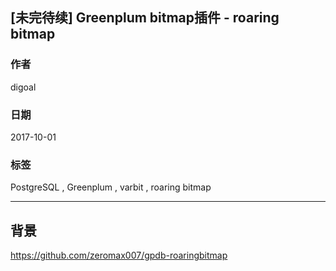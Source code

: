 ## [未完待续] Greenplum bitmap插件 - roaring bitmap
    
### 作者    
digoal    
    
### 日期    
2017-10-01    
    
### 标签    
PostgreSQL , Greenplum , varbit , roaring bitmap      
    
----    
    
## 背景    

https://github.com/zeromax007/gpdb-roaringbitmap
